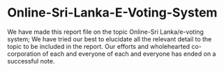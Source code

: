 # Online-Sri-Lanka-E-Voting-System
We have made this report file on the topic Online-Sri Lanka/e-voting system; We have tried our best to elucidate all the relevant detail to the topic to be included in the report. Our efforts and wholehearted co-corporation of each and everyone of each and everyone has ended on a successful note.
